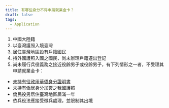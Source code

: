 ```yaml
---
title: 有哪些身分不得申請就業金卡？
draft: false
tags:
  - Application
---
```

1. 中國大陸籍
2. 以臺灣護照入境臺灣
3. 居住臺灣地區設有戶籍國民
4. 持外國護照入國之國民，尚未辦理戶籍遷出登記
5. 尚未履行兵役義務之接近役齡男子或役齡男子，有下列情形之一者，不受理其申請就業金卡：

* [未持有役政用華僑身分證明書](https://www.gov.tw/News3_Content.aspx?n=2&s=377810 "申請役政用華僑身分證明書網頁")
* 未持有僑居身分加簽之我國護照
* 僑民役男居住臺灣地區屆滿一年
* 依兵役法應接受徵兵處理，並限制其出境